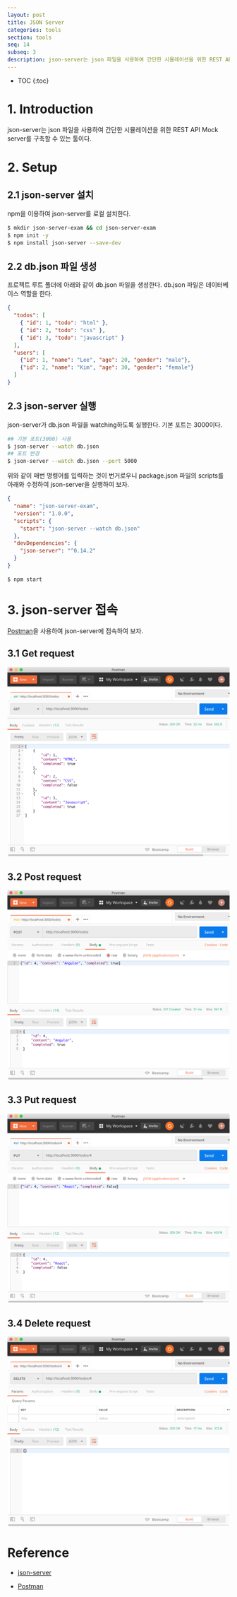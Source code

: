```yaml
---
layout: post
title: JSON Server
categories: tools
section: tools
seq: 14
subseq: 3
description: json-server는 json 파일을 사용하여 간단한 시뮬레이션을 위한 REST API Mock server를 구축할 수 있는 툴이다.
---
```


* TOC
{:toc}

# 1. Introduction

json-server는 json 파일을 사용하여 간단한 시뮬레이션을 위한 REST API Mock server를 구축할 수 있는 툴이다.

# 2. Setup

## 2.1 json-server 설치

npm을 이용하여 json-server를 로컬 설치한다.

```bash
$ mkdir json-server-exam && cd json-server-exam
$ npm init -y
$ npm install json-server --save-dev
```

## 2.2 db.json 파일 생성

프로젝트 루트 폴더에 아래와 같이 db.json 파일을 생성한다. db.json 파일은 데이터베이스 역할을 한다.

```json
{
  "todos": [
    { "id": 1, "todo": "html" },
    { "id": 2, "todo": "css" },
    { "id": 3, "todo": "javascript" }
  ],
  "users": [
    {"id": 1, "name": "Lee", "age": 20, "gender": "male"},
    {"id": 2, "name": "Kim", "age": 30, "gender": "female"}
  ]
}
```

## 2.3 json-server 실행

json-server가 db.json 파일을 watching하도록 실행한다. 기본 포트는 3000이다.

```bash
## 기본 포트(3000) 사용
$ json-server --watch db.json
## 포트 변경
$ json-server --watch db.json --port 5000
```

위와 같이 매번 명령어를 입력하는 것이 번거로우니 package.json 파일의 scripts를 아래와 수정하여 json-server을 실행하여 보자.

```json
{
  "name": "json-server-exam",
  "version": "1.0.0",
  "scripts": {
    "start": "json-server --watch db.json"
  },
  "devDependencies": {
    "json-server": "^0.14.2"
  }
}
```

```bash
$ npm start
```

# 3. json-server 접속

[Postman](https://www.getpostman.com/)을 사용하여 json-server에 접속하여 보자.

## 3.1 Get request

![Get request](/img/get-req.png)

## 3.2 Post request

![Post request](/img/post-req.png)

## 3.3 Put request

![Put request](/img/put-req.png)

## 3.4 Delete request

![Delete request](/img/delete-req.png)

# Reference

- [json-server](https://github.com/typicode/json-server)

- [Postman](https://www.getpostman.com/)
